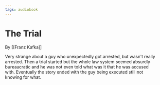 ```yaml
---
tags: audiobook
---
```

# The Trial
By [[Franz Kafka]]

Very strange about a guy who unexpectedly got arrested, but wasn't really arrested. Then a trial started but the whole law system seemed absurdly bureaucratic and he was not even told what was it that he was accused with. Eventually the story ended with the guy being executed still not knowing for what.
